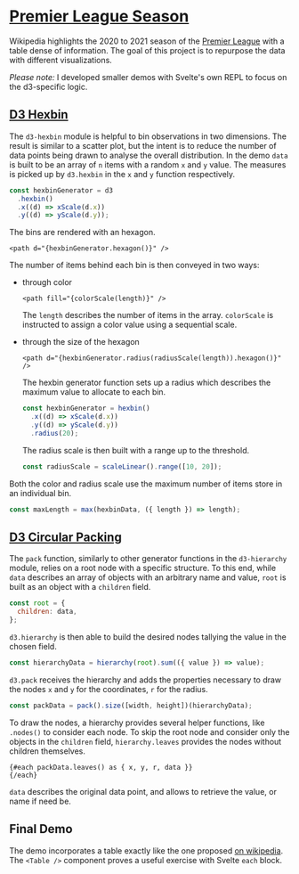 # [Premier League Season](https://codesandbox.io/s/premier-league-season-mror6)

Wikipedia highlights the 2020 to 2021 season of the [Premier League](https://en.wikipedia.org/wiki/2020%E2%80%9321_Premier_League#League_table) with a table dense of information. The goal of this project is to repurpose the data with different visualizations.

_Please note:_ I developed smaller demos with Svelte's own REPL to focus on the d3-specific logic.

## [D3 Hexbin](https://svelte.dev/repl/0ba61470ff4a460992f13d1c559133c7?version=3.38.2)

The `d3-hexbin` module is helpful to bin observations in two dimensions. The result is similar to a scatter plot, but the intent is to reduce the number of data points being drawn to analyse the overall distribution. In the demo `data` is built to be an array of `n` items with a random `x` and `y` value. The measures is picked up by `d3.hexbin` in the `x` and `y` function respectively.

```js
const hexbinGenerator = d3
  .hexbin()
  .x((d) => xScale(d.x))
  .y((d) => yScale(d.y));
```

The bins are rendered with an hexagon.

```svelte
<path d="{hexbinGenerator.hexagon()}" />
```

The number of items behind each bin is then conveyed in two ways:

- through color

  ```svelte
  <path fill="{colorScale(length)}" />
  ```

  The `length` describes the number of items in the array. `colorScale` is instructed to assign a color value using a sequential scale.

- through the size of the hexagon

  ```svelte
  <path d="{hexbinGenerator.radius(radiusScale(length)).hexagon()}" />
  ```

  The hexbin generator function sets up a radius which describes the maximum value to allocate to each bin.

  ```js
  const hexbinGenerator = hexbin()
    .x((d) => xScale(d.x))
    .y((d) => yScale(d.y))
    .radius(20);
  ```

  The radius scale is then built with a range up to the threshold.

  ```js
  const radiusScale = scaleLinear().range([10, 20]);
  ```

Both the color and radius scale use the maximum number of items store in an individual bin.

```js
const maxLength = max(hexbinData, ({ length }) => length);
```

## [D3 Circular Packing](https://svelte.dev/repl/98115eb334d9485cae0cddfb91ac66d2?version=3.38.2)

The `pack` function, similarly to other generator functions in the `d3-hierarchy` module, relies on a root node with a specific structure. To this end, while `data` describes an array of objects with an arbitrary name and value, `root` is built as an object with a `children` field.

```js
const root = {
  children: data,
};
```

`d3.hierarchy` is then able to build the desired nodes tallying the value in the chosen field.

```js
const hierarchyData = hierarchy(root).sum(({ value }) => value);
```

`d3.pack` receives the hierarchy and adds the properties necessary to draw the nodes `x` and `y` for the coordinates, `r` for the radius.

```js
const packData = pack().size([width, height])(hierarchyData);
```

To draw the nodes, a hierarchy provides several helper functions, like `.nodes()` to consider each node. To skip the root node and consider only the objects in the `children` field, `hierarchy.leaves` provides the nodes without children themselves.

```svelte
{#each packData.leaves() as { x, y, r, data }}
{/each}
```

`data` describes the original data point, and allows to retrieve the value, or name if need be.

## Final Demo

The demo incorporates a table exactly like the one proposed [on wikipedia](https://en.wikipedia.org/wiki/2020%E2%80%9321_Premier_League#League_table). The `<Table />` component proves a useful exercise with Svelte `each` block.
